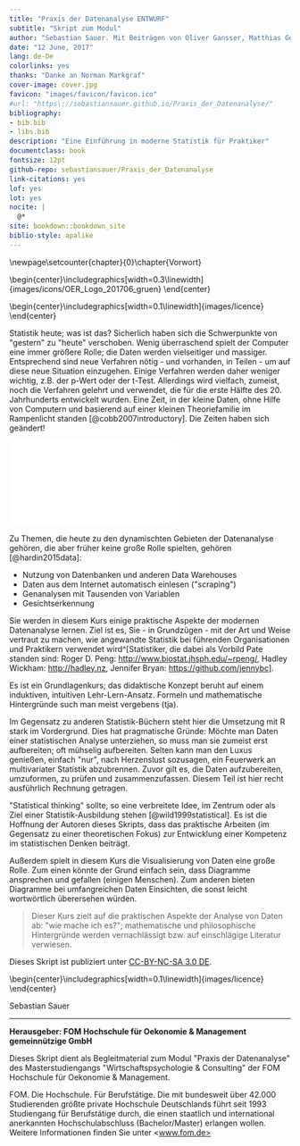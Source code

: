 ```yaml
--- 
title: "Praxis der Datenanalyse ENTWURF"
subtitle: "Skript zum Modul"
author: "Sebastian Sauer. Mit Beiträgen von Oliver Gansser, Matthias Gehrke und Karsten Lübke"
date: "12 June, 2017"
lang: de-De
colorlinks: yes
thanks: "Danke an Norman Markgraf"
cover-image: cover.jpg
favicon: "images/favicon/favicon.ico"
#url: "https\://sebastiansauer.github.io/Praxis_der_Datenanalyse/"
bibliography:
- bib.bib
- libs.bib
description: "Eine Einführung in moderne Statistik für Praktiker"
documentclass: book
fontsize: 12pt
github-repo: sebastiansauer/Praxis_der_Datenanalyse
link-citations: yes
lof: yes
lot: yes
nocite: |
  @*
site: bookdown::bookdown_site
biblio-style: apalike
---
```





\newpage\setcounter{chapter}{0}\chapter{Vorwort}






\begin{center}\includegraphics[width=0.3\linewidth]{images/icons/OER_Logo_201706_gruen} \end{center}


\begin{center}\includegraphics[width=0.1\linewidth]{images/licence} \end{center}


Statistik heute; was ist das? Sicherlich haben sich die Schwerpunkte von "gestern" zu "heute" verschoben. Wenig überraschend spielt der Computer eine immer größere Rolle; die Daten werden vielseitiger und massiger. Entsprechend sind neue Verfahren nötig - und vorhanden, in Teilen - um auf diese neue Situation einzugehen. Einige Verfahren werden daher weniger wichtig, z.B. der p-Wert oder der t-Test. Allerdings wird vielfach, zumeist, noch die Verfahren gelehrt und verwendet, die für die erste Hälfte des 20. Jahrhunderts entwickelt wurden. Eine Zeit, in der kleine Daten, ohne Hilfe von Computern und basierend auf einer kleinen Theoriefamilie im Rampenlicht standen [@cobb2007introductory]. Die Zeiten haben sich geändert!

![](images/vorwort/Forschung_frueher_heute.pdf)<!-- --> 

Zu Themen, die heute zu den dynamischten Gebieten der Datenanalyse gehören, die aber früher keine große Rolle spielten, gehören [@hardin2015data]: 

- Nutzung von Datenbanken und anderen Data Warehouses
- Daten aus dem Internet automatisch einlesen ("scraping")
- Genanalysen mit Tausenden von Variablen
- Gesichtserkennung


Sie werden in diesem Kurs einige praktische Aspekte der modernen Datenanalyse lernen. Ziel ist es, Sie - in Grundzügen - mit der Art und Weise vertraut zu machen, wie angewandte Statistik bei führenden Organisationen und Praktikern verwendet wird^[Statistiker, die dabei als Vorbild Pate standen sind: Roger D. Peng: <http://www.biostat.jhsph.edu/~rpeng/>, Hadley Wickham: <http://hadley.nz>, Jennifer Bryan: <https://github.com/jennybc>].


Es ist ein Grundlagenkurs; das didaktische Konzept beruht auf einem induktiven, intuitiven Lehr-Lern-Ansatz. Formeln und mathematische Hintergründe such man meist vergebens (tja).

Im Gegensatz zu anderen Statistik-Büchern steht hier die Umsetzung mit R stark im Vordergrund. Dies hat pragmatische Gründe: Möchte man Daten einer statistischen Analyse unterziehen, so muss man sie zumeist erst aufbereiten; oft mühselig aufbereiten. Selten kann man den Luxus genießen, einfach "nur", nach Herzenslust sozusagen, ein Feuerwerk an multivariater Statistik abzubrennen. Zuvor gilt es, die Daten aufzubereiten, umzuformen, zu prüfen und zusammenzufassen. Diesem Teil ist hier recht ausführlich Rechnung getragen. 


"Statistical thinking" sollte, so eine verbreitete Idee, im Zentrum oder als Ziel einer Statistik-Ausbildung stehen [@wild1999statistical]. Es ist die Hoffnung der Autoren dieses Skripts, dass das praktische Arbeiten (im Gegensatz zu einer theoretischen Fokus) zur Entwicklung einer Kompetenz im statistischen Denken beiträgt.

Außerdem spielt in diesem Kurs die Visualisierung von Daten eine große Rolle. Zum einen könnte der Grund einfach sein, dass Diagramme ansprechen und gefallen (einigen Menschen). Zum anderen bieten Diagramme bei umfangreichen Daten Einsichten, die sonst leicht wortwörtlich überersehen würden.

>   Dieser Kurs zielt auf die praktischen Aspekte der Analyse von Daten ab: "wie mache ich es?"; mathematische und philosophische Hintergründe werden vernachlässigt bzw. auf einschlägige Literatur verwiesen.


Dieses Skript ist publiziert unter [CC-BY-NC-SA 3.0 DE](https://creativecommons.org/licenses/by-nc-sa/3.0/de/).



\begin{center}\includegraphics[width=0.1\linewidth]{images/licence} \end{center}



Sebastian Sauer

---




**Herausgeber: FOM Hochschule für Oekonomie & Management gemeinnützige GmbH**
 
Dieses Skript dient als Begleitmaterial zum Modul "Praxis der Datenanalyse" des Masterstudiengangs "Wirtschaftspsychologie & Consulting" der FOM Hochschule für Oekonomie & Management.
 
FOM. Die Hochschule. Für Berufstätige.
Die mit bundesweit über 42.000 Studierenden größte private Hochschule Deutschlands führt seit 1993 Studiengang für Berufstätige durch, die einen staatlich und international anerkannten Hochschulabschluss (Bachelor/Master) erlangen wollen.
Weitere Informationen finden Sie unter <www.fom.de>



